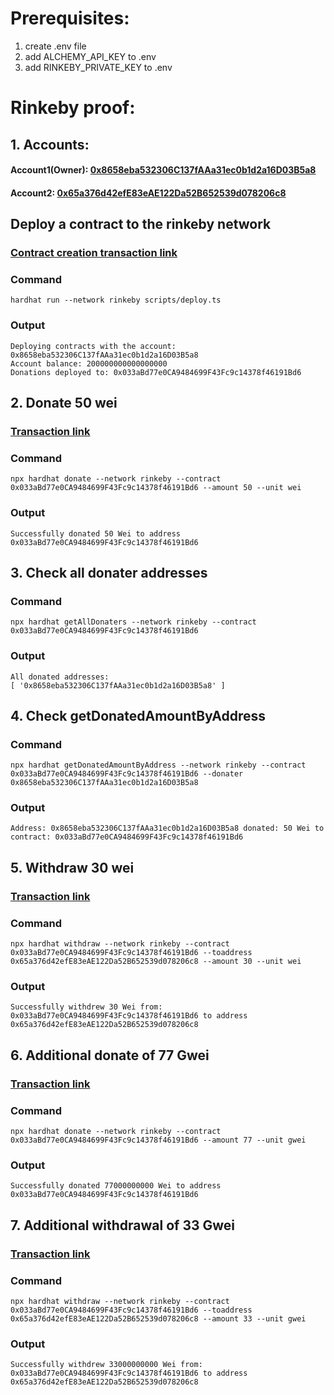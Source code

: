 # Prerequisites:
1. create .env file
1. add ALCHEMY_API_KEY to .env
1. add RINKEBY_PRIVATE_KEY to .env

# Rinkeby proof:

## 1. Accounts:
#### Account1(Owner): [0x8658eba532306C137fAAa31ec0b1d2a16D03B5a8](https://rinkeby.etherscan.io/address/0x8658eba532306c137faaa31ec0b1d2a16d03b5a8)

#### Account2: [0x65a376d42efE83eAE122Da52B652539d078206c8](https://rinkeby.etherscan.io/address/0x65a376d42efE83eAE122Da52B652539d078206c8)

## Deploy a contract to the rinkeby network
### [Contract creation transaction link](https://rinkeby.etherscan.io/tx/0x9d398fee0ffa00641ecae1c06de423f7ae8e044b3fd6d64875d089cf75dd9a8d)
### Command
```shell
hardhat run --network rinkeby scripts/deploy.ts
```

### Output
```
Deploying contracts with the account: 0x8658eba532306C137fAAa31ec0b1d2a16D03B5a8
Account balance: 200000000000000000
Donations deployed to: 0x033aBd77e0CA9484699F43Fc9c14378f46191Bd6
```


## 2. Donate 50 wei
### [Transaction link](https://rinkeby.etherscan.io/address/0x033aBd77e0CA9484699F43Fc9c14378f46191Bd6)

### Command
```shell
npx hardhat donate --network rinkeby --contract 0x033aBd77e0CA9484699F43Fc9c14378f46191Bd6 --amount 50 --unit wei
```

### Output
```
Successfully donated 50 Wei to address 0x033aBd77e0CA9484699F43Fc9c14378f46191Bd6
```


## 3. Check all donater addresses
### Command
```shell
npx hardhat getAllDonaters --network rinkeby --contract 0x033aBd77e0CA9484699F43Fc9c14378f46191Bd6
```
### Output
```
All donated addresses:
[ '0x8658eba532306C137fAAa31ec0b1d2a16D03B5a8' ]
```


## 4. Check getDonatedAmountByAddress
### Command
```shell
npx hardhat getDonatedAmountByAddress --network rinkeby --contract 0x033aBd77e0CA9484699F43Fc9c14378f46191Bd6 --donater 0x8658eba532306C137fAAa31ec0b1d2a16D03B5a8
```
### Output
```
Address: 0x8658eba532306C137fAAa31ec0b1d2a16D03B5a8 donated: 50 Wei to contract: 0x033aBd77e0CA9484699F43Fc9c14378f46191Bd6
```

## 5. Withdraw 30 wei
### [Transaction link](https://rinkeby.etherscan.io/tx/0x4fde09af2cfb007f8e688311ed702175392d8ed989322d19dad01c2d8ffa55ac)

### Command
```shell
npx hardhat withdraw --network rinkeby --contract 0x033aBd77e0CA9484699F43Fc9c14378f46191Bd6 --toaddress 0x65a376d42efE83eAE122Da52B652539d078206c8 --amount 30 --unit wei
```
### Output
```
Successfully withdrew 30 Wei from: 0x033aBd77e0CA9484699F43Fc9c14378f46191Bd6 to address 0x65a376d42efE83eAE122Da52B652539d078206c8
```



## 6. Additional donate of 77 Gwei
### [Transaction link](https://rinkeby.etherscan.io/tx/0x3e87db083034b2001b2525d96fe707dee9e2c2bd436cafefdc35591e9f6e8433)
### Command
```
npx hardhat donate --network rinkeby --contract 0x033aBd77e0CA9484699F43Fc9c14378f46191Bd6 --amount 77 --unit gwei
```
### Output
```
Successfully donated 77000000000 Wei to address 0x033aBd77e0CA9484699F43Fc9c14378f46191Bd6
```


## 7. Additional withdrawal of 33 Gwei
### [Transaction link](https://rinkeby.etherscan.io/tx/0x6767475300699f531d1a9dc7d7ade9a182dee576b5b727c1ea1bbc7ceb3c87a7)
### Command
```
npx hardhat withdraw --network rinkeby --contract 0x033aBd77e0CA9484699F43Fc9c14378f46191Bd6 --toaddress 0x65a376d42efE83eAE122Da52B652539d078206c8 --amount 33 --unit gwei        
```
### Output
```
Successfully withdrew 33000000000 Wei from: 0x033aBd77e0CA9484699F43Fc9c14378f46191Bd6 to address 0x65a376d42efE83eAE122Da52B652539d078206c8
```